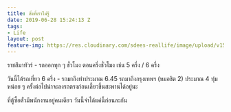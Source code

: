 ```yaml
---
title: สิ่งที่เราไม่รู้
date: 2019-06-28 15:24:13 Z
tags:
- Life
layout: post
feature-img: https://res.cloudinary.com/sdees-reallife/image/upload/v1555658919/sample_feature_img.png
---
```


ราชสีมาทัวร์ - รถออกทุก ๆ ชั่วโมง ตอนครึ่งชั่วโมง เช่น 5 ครึ่ง / 6 ครึ่ง

วันนี้ได้รถเที่ยว 6 ครึ่ง - รถมาถึงท่าประมาณ 6.45 รถมาถึงกรุงเทพฯ (หมอชิต 2) ประมาณ 4 ทุ่มหน่อย ๆ ครั้งต่อไปน่าจะลงรถตรงก่อนเลี้ยวขึ้นสะพานได้อยู่นะ

<i class="fa fa-child" style="color:plum"></i>

ที่ตู้ซื้อตั๋วมีพนักงานอยู่คนเดียว วันนี้จำได้แค่นี้ก่อนละกัน
